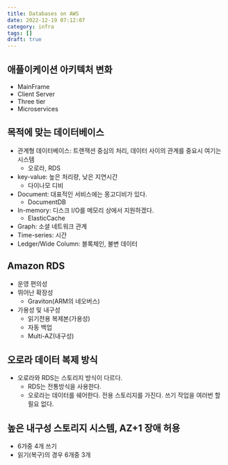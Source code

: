 ```yaml
---
title: Databases on AWS
date: 2022-12-19 07:12:07
category: infra
tags: []
draft: true
---
```


## 애플이케이션 아키텍처 변화

- MainFrame
- Client Server
- Three tier
- Microservices

## 목적에 맞는 데이터베이스

- 관계형 데이터베이스: 트랜잭션 중심의 처리, 데이터 사이의 관계를 중요시 여기는 시스템
  - 오로라, RDS
- key-value: 높은 처리량, 낮은 지연시간
  - 다이나모 디비
- Document: 대표적인 서비스에는 몽고디비가 있다.
  - DocumentDB
- In-memory: 디스크 I/O를 메모리 상에서 지원하겠다.
  - ElasticCache
- Graph: 소셜 네트워크 관계
- Time-series: 시간
- Ledger/Wide Column: 블록체인, 불변 데이터

## Amazon RDS

- 운영 편의성
- 뛰어난 확장성
  - Graviton(ARM의 네오버스)
- 가용성 및 내구성
  - 읽기전용 복제본(가용성)
  - 자동 백업
  - Multi-AZ(내구성)

## 오로라 데이터 복제 방식

- 오로라와 RDS는 스토리지 방식이 다르다.
  - RDS는 전통방식을 사용한다.
  - 오로라는 데이터를 쉐어한다. 전용 스토리지를 가진다. 쓰기 작업을 여러번 할 필요 없다.

## 높은 내구성 스토리지 시스템, AZ+1 장애 허용

- 6갸중 4개 쓰기
- 읽기(복구)의 경우 6개중 3개

